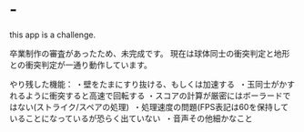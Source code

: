 # -
this app is a challenge.

卒業制作の審査があったため、未完成です。
現在は球体同士の衝突判定と地形との衝突判定が一通り動作しています。

やり残した機能：
  ・壁をたまにすり抜ける、もしくは加速する
  ・玉同士がかすれるように衝突すると高速で回転する
  ・スコアの計算が厳密にはボーラードではない(ストライク/スペアの処理)
  ・処理速度の問題(FPS表記は60を保持していることになっているが恐らく出ていない
  ・音声その他細かなこと

